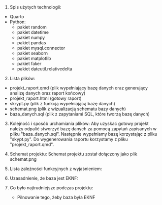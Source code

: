 1. Spis użytych technologii:
  - Quarto
  - Python:
    * pakiet random
    * pakiet datetime
    * pakiet numpy
    * pakiet pandas
    * pakiet mysql.connector
    * pakiet seaborn
    * pakiet matplotlib
    * pakiet faker
    * pakiet dateutil.relativedelta
2. Lista plików:
  - projekt_raport.qmd (plik wypełniający bazę danych oraz generujący analizę danych oraz raport końcowy)
  - projekt_raport.html (gotowy raport)
  - skrypt.py (plik z funkcją wypełniającą bazę danych)
  - schemat.png (plik z wizualizacją schematu bazy danych)
  - baza_danych.sql (plik z zapytaniami SQL, które tworzą bazę danych)

3. Kolejność i sposób urchamiania plików:
  Aby uzyskać gotowy projekt należy odpalić stworzyć bazę danych za pomocą zapytań zapisanych w pliku "baza_danych.sql". Następnie wypełniamy bazę korzystając z pliku "skypt.py". Do wygenerowania raportu korzystamy z pliku "projekt_raport.qmd".

4. Schemat projektu:
  Schemat projektu został dołączony jako plik schemat.png

5. Lista zależności funkcyjnych z wyjaśnieniem:

6. Uzasadnienie, że baza jest EKNF:

7. Co było najtrudniejsze podczas projektu:
   - Pilnowanie tego, żeby baza była EKNF
